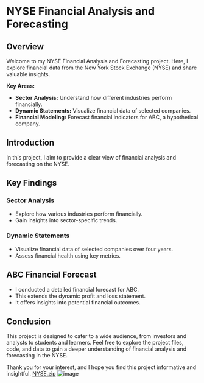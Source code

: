 # NYSE Financial Analysis and Forecasting

## Overview

Welcome to my NYSE Financial Analysis and Forecasting project. Here, I explore financial data from the New York Stock Exchange (NYSE) and share valuable insights. 

**Key Areas:**

- **Sector Analysis:** Understand how different industries perform financially.
- **Dynamic Statements:** Visualize financial data of selected companies.
- **Financial Modeling:** Forecast financial indicators for ABC, a hypothetical company.

## Introduction

In this project, I aim to provide a clear view of financial analysis and forecasting on the NYSE. 

## Key Findings

### Sector Analysis

- Explore how various industries perform financially.
- Gain insights into sector-specific trends.

### Dynamic Statements

- Visualize financial data of selected companies over four years.
- Assess financial health using key metrics.

## ABC Financial Forecast

- I conducted a detailed financial forecast for ABC.
- This extends the dynamic profit and loss statement.
- It offers insights into potential financial outcomes.

## Conclusion

This project is designed to cater to a wide audience, from investors and analysts to students and learners. Feel free to explore the project files, code, and data to gain a deeper understanding of financial analysis and forecasting in the NYSE.

Thank you for your interest, and I hope you find this project informative and insightful.
[NYSE.zip](https://github.com/VivDailey/NYSE/files/12838998/NYSE.zip)
![image](https://github.com/VivDailey/NYSE/assets/147237608/e1295059-2198-4793-9ceb-c3e01d23a472)

